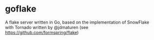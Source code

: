 goflake
=======

A flake server written in Go, based on the implementation of SnowFlake with Tornado written by @jdmaturen (see https://github.com/formspring/flake)
